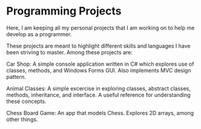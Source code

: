# Programming Projects
Here, I am keeping all my personal projects that I am working on to help me develop as a programmer.

These projects are meant to highlight different skills and languages I have been striving to master. Among these projects are:

Car Shop: A simple console application written in C# which explores use of  classes, methods, and Windows Forms GUI. Also implements MVC design pattern.

Animal Classes: A simple excercise in exploring classes, abstract classes, methods, inheritance, and interface. A useful reference for understanding these concepts.

Chess Board Game: An app that models Chess. Explores 2D arrays, among other things.
